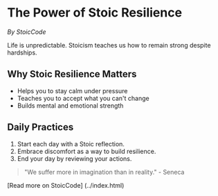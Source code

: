 # The Power of Stoic Resilience

*By StoicCode*

Life is unpredictable. Stoicism teaches us how to remain strong despite hardships.

## Why Stoic Resilience Matters
- Helps you to stay calm under pressure
- Teaches you to accept what you can't change
- Builds mental and emotional strength

## Daily Practices
1. Start each day with a Stoic reflection.
2. Embrace discomfort as a way to build resilience.
3. End your day by reviewing your actions.

> "We suffer more in imagination than in reality." - Seneca

[Read more on StoicCode] (../index.html)
